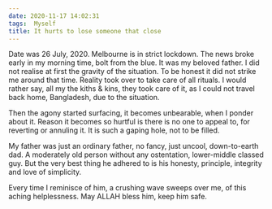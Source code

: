 ```yaml
---
date: 2020-11-17 14:02:31
tags:  Myself
title: It hurts to lose someone that close
---
```

Date was 26 July, 2020.
Melbourne is in strict lockdown. The news broke early in my morning time, bolt from the blue. It was my beloved father. I did not realise at first
the gravity of the situation. To be honest it did not strike me around that time. Reality took over to take care of all rituals. I would rather say, all my the kiths
& kins, they took care of it, as I could not travel back home, Bangladesh, due to the situation.

Then the agony started surfacing, it becomes unbearable, when I ponder about it. Reason it becomes so hurtful is there is no one to appeal to, for reverting or annuling
it. It is such a gaping hole, not to be filled.

My father was just an ordinary father, no fancy, just uncool, down-to-earth dad. A moderately old person without any ostentation, lower-middle classed guy. But the 
very best thing he adhered to is his honesty, principle, integrity and love of simplicity.

Every time I reminisce of him, a crushing wave sweeps over me, of this aching helplessness. May ALLAH bless him, keep him safe.

